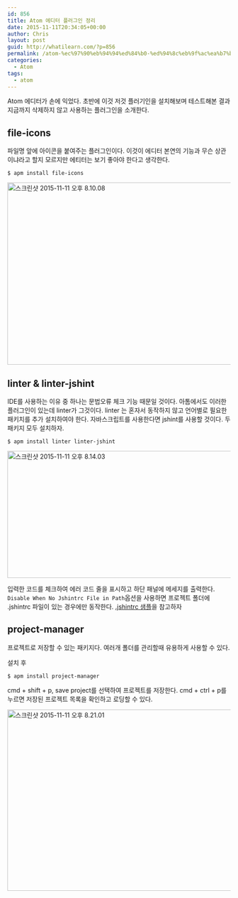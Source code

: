 ```yaml
---
id: 856
title: Atom 에디터 플러그인 정리
date: 2015-11-11T20:34:05+00:00
author: Chris
layout: post
guid: http://whatilearn.com/?p=856
permalink: /atom-%ec%97%90%eb%94%94%ed%84%b0-%ed%94%8c%eb%9f%ac%ea%b7%b8%ec%9d%b8-%ec%a0%95%eb%a6%ac/
categories:
  - Atom
tags:
  - atom
---
```

Atom 에디터가 손에 익었다. 초반에 이것 저것 플러기인을 설치해보며 테스트해본 결과 지금까지 삭제하지 않고 사용하는 플러그인을 소개한다.

<h2>file-icons</h2>

파일명 앞에 아이콘을 붙여주는 플러그인이다. 이것이 에디터 본연의 기능과 무슨 상관이냐라고 할지 모르지만 에티터는 보기 좋아야 한다고 생각한다.

<pre><code>$ apm install file-icons
</code></pre>

<a href="http://whatilearn.com/wp-content/uploads/2015/11/스크린샷-2015-11-11-오후-8.10.08.png"><img class="alignnone size-large wp-image-858" src="http://whatilearn.com/wp-content/uploads/2015/11/스크린샷-2015-11-11-오후-8.10.08-1024x656.png" alt="스크린샷 2015-11-11 오후 8.10.08" width="640" height="410" /></a>

<h2>linter &amp; linter-jshint</h2>

IDE를 사용하는 이유 중 하나는 문법오류 체크 기능 때문일 것이다. 아톰에서도 이러한 플러그인이 있는데 linter가 그것이다. linter 는 혼자서 동작하지 않고 언어별로 필요한 패키치를 추가 설치하여야 한다. 자바스크립트를 사용한다면 jshint를 사용할 것이다. 두 패키지 모두 설치하자.

<pre><code>$ apm install linter linter-jshint
</code></pre>

<a href="http://whatilearn.com/wp-content/uploads/2015/11/스크린샷-2015-11-11-오후-8.14.03.png"><img class="alignnone size-large wp-image-859" src="http://whatilearn.com/wp-content/uploads/2015/11/스크린샷-2015-11-11-오후-8.14.03-1024x458.png" alt="스크린샷 2015-11-11 오후 8.14.03" width="640" height="286" /></a>

입력한 코드를 체크하여 에러 코드 줄을 표시하고 하단 패널에 메세지를 출력한다. <code>Disable When No Jshintrc File in Path</code>옵션을 사용하면 프로젝트 폴더에 .jshintrc 파일이 있는 경우에만 동작한다. <a href="https://gist.github.com/jeonghwan-kim/7be4d6bf7622fba126ab">.jshintrc 샘플</a>을 참고하자

<h2>project-manager</h2>

프로젝트로 저장할 수 있는 패키지다. 여러개 폴더를 관리할때 유용하게 사용할 수 있다.

설치 후

<pre><code>$ apm install project-manager
</code></pre>

cmd + shift + p, save project를 선택하여 프로젝트를 저장한다. cmd + ctrl + p를 누르면 저장된 프로젝트 목록을 확인하고 로딩할 수 있다.

<a href="http://whatilearn.com/wp-content/uploads/2015/11/스크린샷-2015-11-11-오후-8.21.01.png"><img class="alignnone size-large wp-image-860" src="http://whatilearn.com/wp-content/uploads/2015/11/스크린샷-2015-11-11-오후-8.21.01-1024x653.png" alt="스크린샷 2015-11-11 오후 8.21.01" width="640" height="408" /></a>

&nbsp;